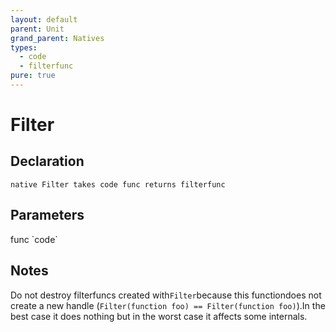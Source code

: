 ```yaml
---
layout: default
parent: Unit
grand_parent: Natives
types:
  - code
  - filterfunc
pure: true
---
```


# Filter

## Declaration

```
native Filter takes code func returns filterfunc
```

## Parameters
<dl>
  <dt>func `code`</dt>
  <dd></dd>
</dl>

## Notes 
Do not destroy filterfuncs created with`Filter`because this functiondoes not create a new handle (`Filter(function foo) == Filter(function foo)`).In the best case it does nothing but in the worst case it affects some internals.